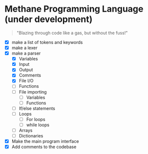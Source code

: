 # Methane Programming Language (under development)

> "Blazing through code like a gas, but without the fuss!"

- [x] make a list of tokens and keywords
- [x] make a lexer
- [x] make a parser
  - [x] Variables
  - [x] Input
  - [x] Output
  - [x] Comments
  - [x] File I/O
  - [ ] Functions
  - [ ] File importing
    - [ ] Variables
    - [ ] Functions
  - [ ] If/else statements
  - [ ] Loops
    - [ ] For loops
    - [ ] while loops
  - [ ] Arrays
  - [ ] Dictionaries
- [x] Make the main program interface
- [x] Add comments to the codebase
